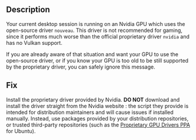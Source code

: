 ## Description

Your current desktop session is running on an Nvidia GPU which uses the open-source driver `nouveau`. This driver is not recommended for gaming, since it performs much worse than the official proprietary driver `nvidia` and has no Vulkan support.

If you are already aware of that situation and want your GPU to use the open-source driver, or if you know your GPU is too old to be still supported by the proprietary driver, you can safely ignore this message.

## Fix

Install the proprietary driver provided by Nvidia. **DO NOT** download and install the driver straight from the Nvidia website : the script they provide is intended for distribution maintainers and will cause issues if installed manually. Instead, use packages provided by your distribution repositories, or trusted third-party repositories (such as the [Proprietary GPU Drivers PPA](https://launchpad.net/~graphics-drivers/+archive/ubuntu/ppa) for Ubuntu).
